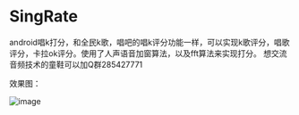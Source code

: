 # SingRate
android唱k打分，和全民k歌，唱吧的唱k评分功能一样，可以实现k歌评分，唱歌评分，卡拉ok评分。使用了人声语音加窗算法，以及fft算法来实现打分。
想交流音频技术的童鞋可以加Q群285427771

效果图：

![image](https://github.com/KaLongChan/SingRate/blob/master/imgs/S81128-115002.jpg)
